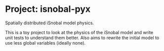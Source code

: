 # Project: isnobal-pyx

Spatially distributed iSnobal model physics.

This is a toy project to look at the physics of the iSnobal model
and write unit tests to understand them better. Also aims to rewrite
the initial model to use less global variables (ideally none).